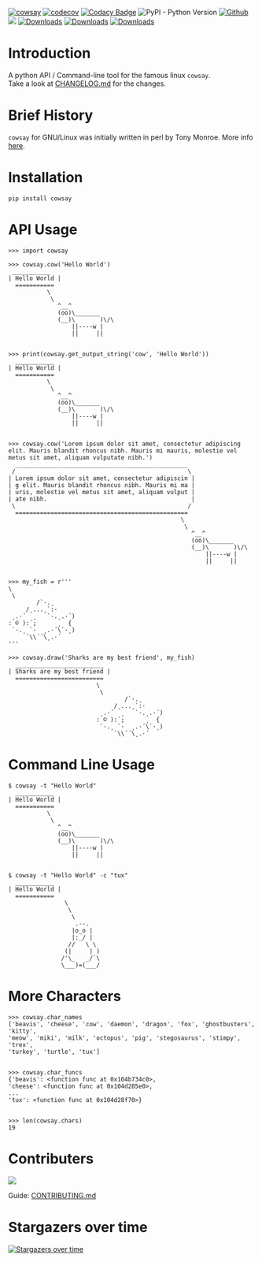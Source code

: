 
[![cowsay](https://github.com/VaasuDevanS/cowsay-python/actions/workflows/cowsay.yaml/badge.svg?branch=main)](https://github.com/VaasuDevanS/cowsay-python/actions/workflows/cowsay.yaml)
[![codecov](https://codecov.io/gh/VaasuDevanS/cowsay-python/graph/badge.svg?token=GV4ntsCNtd)](https://codecov.io/gh/VaasuDevanS/cowsay-python)
[![Codacy Badge](https://app.codacy.com/project/badge/Grade/d5a358f5dd5c41d68db8c331d65fd0fd)](https://app.codacy.com/gh/VaasuDevanS/cowsay-python/dashboard)
![PyPI - Python Version](https://img.shields.io/pypi/pyversions/cowsay)
[![Github](https://img.shields.io/badge/github-cowsay--python-blue)](https://github.com/VaasuDevanS/cowsay-python)
<br>
![](https://img.shields.io/badge/Latest%20Release-Sep%2025,%202023-blue)
[![Downloads](https://static.pepy.tech/badge/cowsay)](https://pepy.tech/project/cowsay)
[![Downloads](https://static.pepy.tech/badge/cowsay/month)](https://pepy.tech/project/cowsay)
[![Downloads](https://static.pepy.tech/badge/cowsay/week)](https://pepy.tech/project/cowsay)


# Introduction

A python API / Command-line tool for the famous linux `cowsay`. <br>
Take a look at [CHANGELOG.md](https://github.com/VaasuDevanS/cowsay-python/blob/main/CHANGELOG.md) for the changes.


# Brief History
`cowsay` for GNU/Linux was initially written in perl by Tony Monroe. More info 
[here](https://en.wikipedia.org/wiki/Cowsay).


# Installation
```console
pip install cowsay
```


# API Usage
```pycon
>>> import cowsay

>>> cowsay.cow('Hello World')
 ___________
| Hello World |
  ===========
           \
            \
              ^__^
              (oo)\_______
              (__)\       )\/\
                  ||----w |
                  ||     ||


>>> print(cowsay.get_output_string('cow', 'Hello World'))
  ___________
| Hello World |
  ===========
           \
            \
              ^__^
              (oo)\_______
              (__)\       )\/\
                  ||----w |
                  ||     ||


>>> cowsay.cow('Lorem ipsum dolor sit amet, consectetur adipiscing elit. Mauris blandit rhoncus nibh. Mauris mi mauris, molestie vel metus sit amet, aliquam vulputate nibh.')
  _________________________________________________
 /                                                 \
| Lorem ipsum dolor sit amet, consectetur adipiscin |
| g elit. Mauris blandit rhoncus nibh. Mauris mi ma |
| uris, molestie vel metus sit amet, aliquam vulput |
| ate nibh.                                         |
 \                                                 /
  =================================================
                                                 \
                                                  \
                                                    ^__^
                                                    (oo)\_______
                                                    (__)\       )\/\
                                                        ||----w |
                                                        ||     ||


>>> my_fish = r'''
\
 \  
        /`·.¸
     /¸...¸`:·
 ¸.·´  ¸   `·.¸.·´)
: © ):´;      ¸  {
 `·.¸ `·  ¸.·´\`·¸)
     `\\´´\¸.·´
'''

>>> cowsay.draw('Sharks are my best friend', my_fish)
  _________________________
| Sharks are my best friend |
  =========================
                         \
                          \  
                                 /`·.¸
                              /¸...¸`:·
                          ¸.·´  ¸   `·.¸.·´)
                         : © ):´;      ¸  {
                          `·.¸ `·  ¸.·´\`·¸)
                              `\\´´\¸.·´
```


# Command Line Usage
```console
$ cowsay -t "Hello World"
  ___________
| Hello World |
  ===========
           \
            \
              ^__^
              (oo)\_______
              (__)\       )\/\
                  ||----w |
                  ||     ||


$ cowsay -t "Hello World" -c "tux"
  ___________
| Hello World |
  ===========
                \
                 \
                  \
                   .--.
                  |o_o |
                  |:_/ |
                 //   \ \
                (|     | )
               /'\_   _/`\
               \___)=(___/
```


# More Characters
```pycon
>>> cowsay.char_names
['beavis', 'cheese', 'cow', 'daemon', 'dragon', 'fox', 'ghostbusters', 'kitty',
'meow', 'miki', 'milk', 'octopus', 'pig', 'stegosaurus', 'stimpy', 'trex', 
'turkey', 'turtle', 'tux']


>>> cowsay.char_funcs
{'beavis': <function func at 0x104b734c0>, 
'cheese': <function func at 0x104d285e0>, 
...
'tux': <function func at 0x104d28f70>}


>>> len(cowsay.chars)
19
```

# Contributers
<a href="https://github.com/VaasuDevanS/cowsay-python/graphs/contributors">
  <img src="https://contrib.rocks/image?repo=VaasuDevanS/cowsay-python&columns=5" />
</a>

Guide: [CONTRIBUTING.md](https://github.com/VaasuDevanS/cowsay-python/blob/main/CONTRIBUTING.md)


# Stargazers over time
[![Stargazers over time](https://starchart.cc/VaasuDevanS/cowsay-python.svg?variant=adaptive)](https://starchart.cc/VaasuDevanS/cowsay-python)
